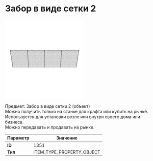 # Забор в виде сетки 2

![Item Image](../img/1351.webp?raw=true)

Предмет: Забор в виде сетки 2 (объект)<br>Можно получить только на станке для крафта или купить на рынке.<br>Используется для установки возле или внутри своего дома или бизнеса.<br>Можно передавать и продавать на рынке.


| Параметр | Значение |
|----------|----------|
| **ID** | 1351 |
| **Тип** | ITEM_TYPE_PROPERTY_OBJECT |

